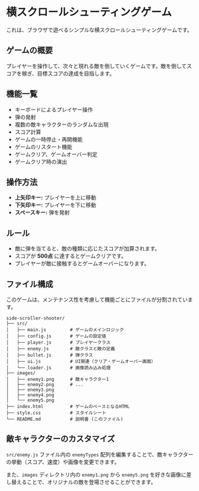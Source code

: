 # 横スクロールシューティングゲーム

これは、ブラウザで遊べるシンプルな横スクロールシューティングゲームです。

## ゲームの概要

プレイヤーを操作して、次々と現れる敵を倒していくゲームです。敵を倒してスコアを稼ぎ、目標スコアの達成を目指します。

## 機能一覧

*   キーボードによるプレイヤー操作
*   弾の発射
*   複数の敵キャラクターのランダムな出現
*   スコア計算
*   ゲームの一時停止・再開機能
*   ゲームのリスタート機能
*   ゲームクリア、ゲームオーバー判定
*   ゲームクリア時の演出

## 操作方法

*   **上矢印キー:** プレイヤーを上に移動
*   **下矢印キー:** プレイヤーを下に移動
*   **スペースキー:** 弾を発射

## ルール

*   敵に弾を当てると、敵の種類に応じたスコアが加算されます。
*   スコアが **500点** に達するとゲームクリアです。
*   プレイヤーが敵に接触するとゲームオーバーになります。

## ファイル構成

このゲームは、メンテナンス性を考慮して機能ごとにファイルが分割されています。

```
side-scroller-shooter/
├── src/
│   ├── main.js         # ゲームのメインロジック
│   ├── config.js       # ゲームの設定値
│   ├── player.js       # プレイヤークラス
│   ├── enemy.js        # 敵クラスと敵の定義
│   ├── bullet.js       # 弾クラス
│   ├── ui.js           # UI関連（クリア・ゲームオーバー画面）
│   └── loader.js       # 画像読み込み処理
├── images/
│   ├── enemy1.png      # 敵キャラクター1
│   ├── enemy2.png      # ...
│   ├── enemy3.png
│   ├── enemy4.png
│   └── enemy5.png
├── index.html          # ゲームのベースとなるHTML
├── style.css           # スタイルシート
└── README.md           # 説明書 (このファイル)
```

## 敵キャラクターのカスタマイズ

`src/enemy.js` ファイル内の `enemyTypes` 配列を編集することで、敵キャラクターの挙動（スコア、速度）や画像を変更できます。

また、`images` ディレクトリ内の `enemy1.png` から `enemy5.png` を好きな画像に差し替えることで、オリジナルの敵を登場させることができます。
